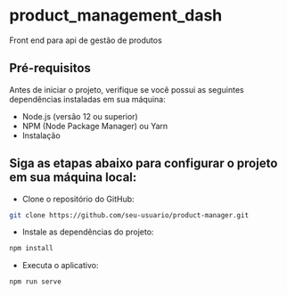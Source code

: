 # product_management_dash

Front end para api de gestão de produtos

## Pré-requisitos
Antes de iniciar o projeto, verifique se você possui as seguintes dependências instaladas em sua máquina:

- Node.js (versão 12 ou superior)
- NPM (Node Package Manager) ou Yarn
- Instalação

## Siga as etapas abaixo para configurar o projeto em sua máquina local:

-  Clone o repositório do GitHub:
```bash
git clone https://github.com/seu-usuario/product-manager.git
```

- Instale as dependências do projeto:
```bash
npm install
```

- Executa o aplicativo:
```bash
npm run serve
